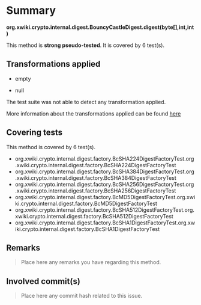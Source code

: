 # Summary
**org.xwiki.crypto.internal.digest.BouncyCastleDigest.digest(byte[],int,int)**

This method is **strong pseudo-tested**.
It is covered by 6 test(s). 


## Transformations applied

- empty

- null


The test suite was not able to detect any transformation applied.

More information about the transformations applied can be found [here](https://github.com/STAMP-project/pitest-descartes)

## Covering tests
This method is covered by 6 test(s).
* org.xwiki.crypto.internal.digest.factory.BcSHA224DigestFactoryTest.org.xwiki.crypto.internal.digest.factory.BcSHA224DigestFactoryTest
* org.xwiki.crypto.internal.digest.factory.BcSHA384DigestFactoryTest.org.xwiki.crypto.internal.digest.factory.BcSHA384DigestFactoryTest
* org.xwiki.crypto.internal.digest.factory.BcSHA256DigestFactoryTest.org.xwiki.crypto.internal.digest.factory.BcSHA256DigestFactoryTest
* org.xwiki.crypto.internal.digest.factory.BcMD5DigestFactoryTest.org.xwiki.crypto.internal.digest.factory.BcMD5DigestFactoryTest
* org.xwiki.crypto.internal.digest.factory.BcSHA512DigestFactoryTest.org.xwiki.crypto.internal.digest.factory.BcSHA512DigestFactoryTest
* org.xwiki.crypto.internal.digest.factory.BcSHA1DigestFactoryTest.org.xwiki.crypto.internal.digest.factory.BcSHA1DigestFactoryTest


## Remarks
> Place here any remarks you have regarding this method.

## Involved commit(s)

> Place here any commit hash related to this issue.
